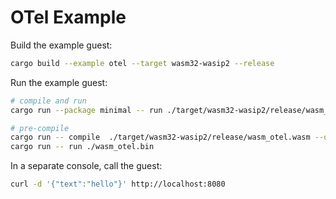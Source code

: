 # OTel Example

Build the example guest:

```bash
cargo build --example otel --target wasm32-wasip2 --release
```

Run the example guest:

```bash
# compile and run
cargo run --package minimal -- run ./target/wasm32-wasip2/release/wasm_otel.wasm

# pre-compile
cargo run -- compile  ./target/wasm32-wasip2/release/wasm_otel.wasm --output ./wasm_otel.bin
cargo run -- run ./wasm_otel.bin
```

In a separate console, call the guest:

```bash
curl -d '{"text":"hello"}' http://localhost:8080
```